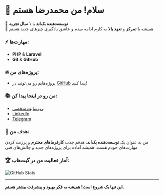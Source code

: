 # 👋 سلام! من محمدرضا هستم

🔧 **توسعه‌دهنده بک‌اند** با **۱ سال تجربه**  
🎯 همیشه با **تمرکز** و **تعهد بالا** به کارم ادامه میدم و عاشق یادگیری چیزهای جدید هستم.

### ⚡ مهارت‌ها:
- **PHP** & **Laravel**
- **Git** & **GitHub**

### 🔥 پروژه‌های من:
- پروژه‌هایم رو می‌تونید در [GitHub](https://github.com/yourusername) پیدا کنید!

### 📚 من رو در اینجا پیدا کن:
- [وب‌سایت شخصی](https://iammohamadrezasalehi.ir/)
- [LinkedIn](https://www.linkedin.com/in/mohamadreza-salehi-5681a2339/)
- [Telegram](https://t.me/MRS_YT)

### 💼 هدف من:
من به عنوان یک **توسعه‌دهنده بک‌اند**، هدفم جذب **کارفرماهای محترم** و پرزنت کردن مهارت‌های خودم هست. همیشه آماده برای پروژه‌های جدید و چالش‌های فنی.

### 🏆 آمار فعالیت من در گیت‌هاب:
![GitHub Stats](https://github-readme-stats.vercel.app/api?username=yourusername&show_icons=true&theme=radical)

---

**این تنها یک شروع است! همیشه به فکر بهبود و پیشرفت بیشتر هستم.**
